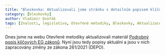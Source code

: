 ```yaml
---
title: "Bleskovka: Aktualizovali jsme stránku s detailním popisem klíčových EG zákonů"
category: [bleskovky]
author: Vladimír Dvořák
tags: [Znalosti, legislativa, Otevřené metodiky, Bleskovky, Aktualizace]
---
```


Dnes jsme na webu Otevřené metodiky aktualizovali materiál [Podrobný popis klíčových EG zákonů](http://www.openczeg.cz//otevrene-metodiky/legislativa/eg-legislativa-podrobny-popis/). Nyní jsou tedy popisy aktuální a jsou v nich zapracovány změny ze zákona 261/2021 (DEPO).